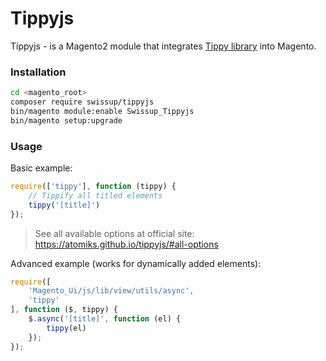 # Tippyjs

Tippyjs - is a Magento2 module that integrates
[Tippy library](https://github.com/atomiks/tippyjs) into Magento.

### Installation

```bash
cd <magento_root>
composer require swissup/tippyjs
bin/magento module:enable Swissup_Tippyjs
bin/magento setup:upgrade
```

### Usage

Basic example:

```js
require(['tippy'], function (tippy) {
    // Tippify all titled elements
    tippy('[title]')
});
```

> See all available options at official site: https://atomiks.github.io/tippyjs/#all-options

Advanced example (works for dynamically added elements):

```js
require([
    'Magento_Ui/js/lib/view/utils/async',
    'tippy'
], function ($, tippy) {
    $.async('[title]', function (el) {
        tippy(el)
    });
});
```

